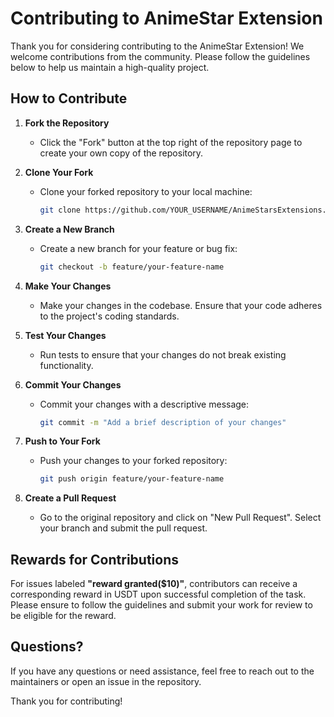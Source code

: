 # Contributing to AnimeStar Extension

Thank you for considering contributing to the AnimeStar Extension! We welcome contributions from the community. Please follow the guidelines below to help us maintain a high-quality project.

## How to Contribute

1. **Fork the Repository**
   - Click the "Fork" button at the top right of the repository page to create your own copy of the repository.

2. **Clone Your Fork**
   - Clone your forked repository to your local machine:
     ```bash
     git clone https://github.com/YOUR_USERNAME/AnimeStarsExtensions.git
     ```

3. **Create a New Branch**
   - Create a new branch for your feature or bug fix:
     ```bash
     git checkout -b feature/your-feature-name
     ```

4. **Make Your Changes**
   - Make your changes in the codebase. Ensure that your code adheres to the project's coding standards.

5. **Test Your Changes**
   - Run tests to ensure that your changes do not break existing functionality.

6. **Commit Your Changes**
   - Commit your changes with a descriptive message:
     ```bash
     git commit -m "Add a brief description of your changes"
     ```

7. **Push to Your Fork**
   - Push your changes to your forked repository:
     ```bash
     git push origin feature/your-feature-name
     ```

8. **Create a Pull Request**
   - Go to the original repository and click on "New Pull Request". Select your branch and submit the pull request.

## Rewards for Contributions

For issues labeled **"reward granted($10)"**, contributors can receive a corresponding reward in USDT upon successful completion of the task. Please ensure to follow the guidelines and submit your work for review to be eligible for the reward.

## Questions?

If you have any questions or need assistance, feel free to reach out to the maintainers or open an issue in the repository.

Thank you for contributing! 